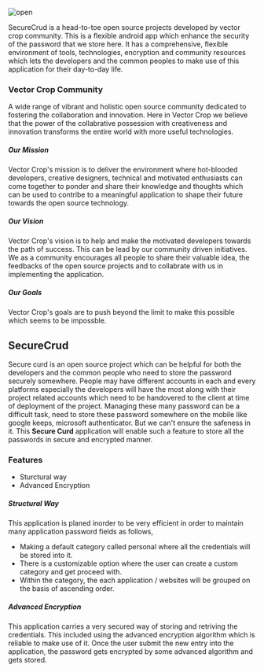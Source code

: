 ![open](https://repository-images.githubusercontent.com/654454192/e6fd406d-1022-4c3c-9e6f-f6d7b6059093)

SecureCrud is a head-to-toe open source projects developed by vector crop community. This is a flexible android app which enhance the security of the password that we store here. It has a comprehensive, flexible environment of tools, technologies, encryption and community resources which lets the developers and the common peoples to make use of this application for their day-to-day life.

### Vector Crop Community

A wide range of vibrant and holistic open source community dedicated to fostering the collaboration and innovation. Here in Vector Crop we believe that the power of the collabrative possession with creativeness and innovation transforms the entire world with more useful technologies.

##### Our Mission

Vector Crop's mission is to deliver the environment where hot-blooded developers, creative designers, technical and motivated enthusiasts can come together to ponder and share their knowledge and thoughts which can be used to contribe to a meaningful application to shape their future towards the open source technology.

##### Our Vision

Vector Crop's vision is to help and make the motivated developers towards the path of success. This can be lead by our community driven initiatives. We as a community encourages all people to share their valuable idea, the feedbacks of the open source projects and to collabrate with us in implementing the application.

##### Our Goals

Vector Crop's goals are to push beyond the limit to make this possible which seems to be impossble.

## SecureCrud

Secure curd is an open source project which can be helpful for both the developers and the common people who need to store the password securely somewhere. People may have different accounts in each and every platforms especially the developers will have the most along with their project related accounts which need to be handovered to the client at time of deployment of the project. Managing these many password can be a difficult task, need to store these password somewhere on the mobile like google keeps, microsoft authenticator. But we can't ensure the safeness in it. This **Secure Curd** application will enable such a feature to store all the passwords in secure and encrypted manner.

### Features

- Sturctural way
- Advanced Encryption

##### Structural Way

This application is planed inorder to be very efficient in order to maintain many application password fields as follows,

- Making a default category called personal where all the credentials will be stored into it.
- There is a customizable option where the user can create a custom category and get proceed with.
- Within the category, the each application / websites will be grouped on the basis of ascending order.

##### Advanced Encryption

This application carries a very secured way of storing and retriving the credentials. This included using the advanced encryption algorithm which is reliable to make use of it. Once the user submit the new entry into the application, the password gets encrypted by some advanced algorithm and gets stored.
